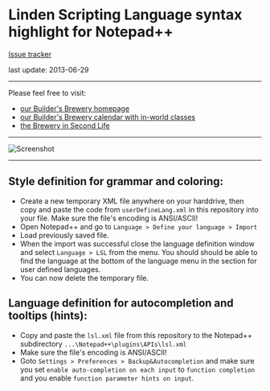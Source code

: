 # Linden Scripting Language syntax highlight for Notepad++ #

[Issue tracker](https://github.com/buildersbrewery/lsl-for-notepadplusplus/issues)

last update: 2013-06-29

----------

Please feel free to visit:
* [our Builder's Brewery homepage](http://www.buildersbrewery.com/)
* [our Builder's Brewery calendar with in-world classes](http://www.buildersbrewery.com/calendar/)
* [the Brewery in Second Life](http://maps.secondlife.com/secondlife/Builders%20Brewery/128/154/24/)

----------

![Screenshot](https://raw.github.com/buildersbrewery/lsl-for-notepadplusplus/master/static/lsl_syntax_for_notepad_plus_plus.png)

----------

## Style definition for grammar and coloring: ##

* Create a new temporary XML file anywhere on your harddrive, then copy and paste the code from `userDefineLang.xml` in this repository into your file. Make sure the file's encoding is ANSI/ASCII!
* Open Notepad++ and go to `Language > Define your language > Import`
* Load previously saved file.
* When the import was successful close the language definition window and select `Language > LSL` from the menu. You should should be able to find the language at the bottom of the language menu in the section for user defined languages.
* You can now delete the temporary file.

## Language definition for autocompletion and tooltips (hints): ##

* Copy and paste the `lsl.xml` file from this repository to the Notepad++ subdirectory `...\Notepad++\plugins\APIs\lsl.xml`
* Make sure the file's encoding is ANSI/ASCII!
* Goto `Settings > Preferences > Backup&Autocompletion` and make sure you set `enable auto-completion on each input` to `function completion` and you enable `function parameter hints on input`.
